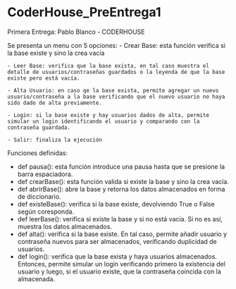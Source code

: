 # CoderHouse_PreEntrega1

Primera Entrega: Pablo Blanco - CODERHOUSE

Se presenta un menu con 5 opciones:
    - Crear Base: esta función verifica si la base existe y sino la crea vacía
    
    - Leer Base: verifica que la base exista, en tal caso muestra el detalle de usuarios/contraseñas guardados o la leyenda de que la base existe pero está vacía.

    - Alta Usuario: en caso qe la base exista, permite agregar un nuevo usuario/contraseña a la base verificando que el nuevo usuario no haya sido dado de alta previamente.

    - Login: si la base existe y hay usuarios dados de alta, permite simular un login identificando el usuario y comparando con la contraseña guardada.

    - Salir: finaliza la ejecución

Funciones definidas:

- def pausa(): esta función introduce una pausa hasta que se presione la barra espaciadora.
- def crearBase(): esta función valida si existe la base y sino la crea vacía.
- def abrirBase(): abre la base y retorna los datos almacenados en forma de diccionario.
- def existeBase(): verifica si la base existe, devolviendo True o False según coresponda.
- def leerBase(): verifica si existe la base y si no está vacía. Si no es así, muestra los datos almacenados.
- def alta(): verifica si la base existe. En tal caso, permite añadir usuario y contraseña nuevos para ser almacenados, verificando duplicidad de usuarios.
- def login(): verifica que la base exista y haya usuarios almacenados. Entonces, permite simular un login verificando primero la existencia del usuario y luego, si el usuario existe, que la contraseña coincida con la almacenada.
